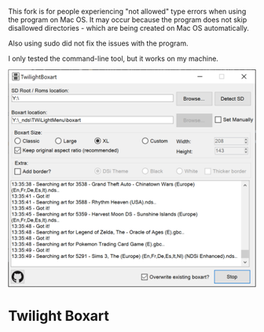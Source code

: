 This fork is for people experiencing "not allowed" type errors when using the program on Mac OS.
It may occur because the program does not skip disallowed directories - which are being created on Mac OS
automatically. 

Also using sudo did not fix the issues with the program.

I only tested the command-line tool, but it works on my machine.

﻿﻿![Screenshot](https://github.com/KirovAir/TwilightBoxart/raw/master/img/screenshot.png)

# Twilight Boxart


